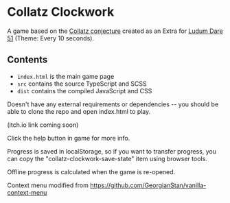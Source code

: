 # Collatz Clockwork

A game based on the [Collatz conjecture](https://en.wikipedia.org/wiki/Collatz_conjecture) created as an Extra for [Ludum Dare 51](https://ldjam.com/events/ludum-dare/51/) (Theme: Every 10 seconds).


## Contents
* `index.html` is the main game page
* `src` contains the source TypeScript and SCSS
* `dist` contains the compiled JavaScript and CSS

Doesn't have any external requirements or dependencies -- you should be able to clone the repo and open index.html to play.

(itch.io link coming soon)


Click the help button in game for more info.

Progress is saved in localStorage, so if you want to transfer progress, you can copy the "collatz-clockwork-save-state" item using browser tools.

Offline progress is calculated when the game is re-opened.

Context menu modified from https://github.com/GeorgianStan/vanilla-context-menu